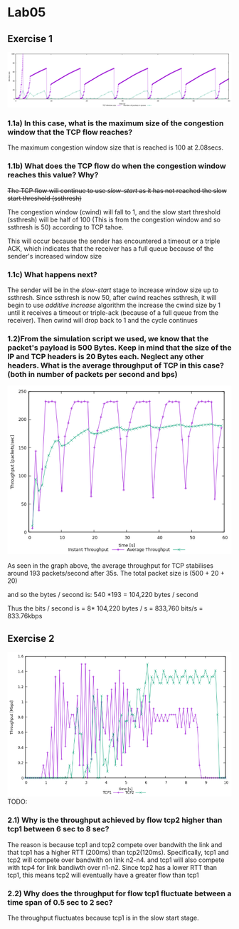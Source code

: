 # Lab05

## Exercise 1

![TCP window size](./img/lab5-q1.png)

### 1.1a) In this case, what is the maximum size of the congestion window that the TCP flow reaches?

The maximum congestion window size that is reached is 100 at 2.08secs.

### 1.1b) What does the TCP flow do when the congestion window reaches this value? Why?

~~The TCP flow will continue to use _slow-start_ as it has not reached the slow start threshold (ssthresh)~~

The congestion window (cwind) will fall to 1, and the slow start threshold (ssthresh) will be half of 100 (This is from the congestion window and so ssthresh is 50) according to TCP tahoe.

This will occur because the sender has encountered a timeout or a triple ACK, which indicates that the receiver has a full queue because of the sender's increased window size

### 1.1c) What happens next?

The sender will be in the _slow-start_ stage to increase window size up to ssthresh. Since ssthresh is now 50, after cwind reaches ssthresh, it will begin to use _additive increase_ algorithm the increase the cwind size by 1 until it receives a timeout or triple-ack (because of a full queue from the receiver). Then cwind will drop back to 1 and the cycle continues

### 1.2)From the simulation script we used, we know that the packet's payload is 500 Bytes. Keep in mind that the size of the IP and TCP headers is 20 Bytes each. Neglect any other headers. What is the average throughput of TCP in this case? (both in number of packets per second and bps)

![TCP window size](./img/lab5-q1-2.png)

As seen in the graph above, the average throughput for TCP stabilises around 193 packets/second after 35s.
The total packet size is (500 + 20 + 20)

and so the bytes / second is: 540 *193 = 104,220 bytes / second

Thus the bits / second is = 8* 104,220 bytes / s = 833,760 bits/s = 833.76kbps

## Exercise 2

![Q2](./img/lab5-q2.png)
TODO:

### 2.1) Why is the throughput achieved by flow tcp2 higher than tcp1 between 6 sec to 8 sec?

The reason is because tcp1 and tcp2 compete over bandwith the link and that tcp1 has a higher RTT (200ms) than tcp2(120ms).
Specifically, tcp1 and tcp2 will compete over bandwith on link n2-n4.
and tcp1 will also compete with tcp4 for link bandiwth over n1-n2.
Since tcp2 has a lower RTT than tcp1, this means tcp2 will eventually have a greater flow than tcp1

### 2.2) Why does the throughput for flow tcp1 fluctuate between a time span of 0.5 sec to 2 sec?

The throughput fluctuates because tcp1 is in the slow start stage.
